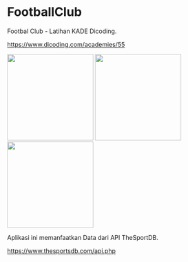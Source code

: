 # FootballClub
Footbal Club - Latihan KADE Dicoding.

https://www.dicoding.com/academies/55

<p align="left">
  <img src="https://i.ibb.co/yn4jb63/footballclub-img-01.png" width="200" >
  <img src="https://i.ibb.co/6YPm7m8/footballclub-img-02.png" width="200" >
  <img src="https://i.ibb.co/X296PrV/footballclub-img-03.png" width="200" >
</p>


Aplikasi ini memanfaatkan Data dari API TheSportDB.

https://www.thesportsdb.com/api.php
